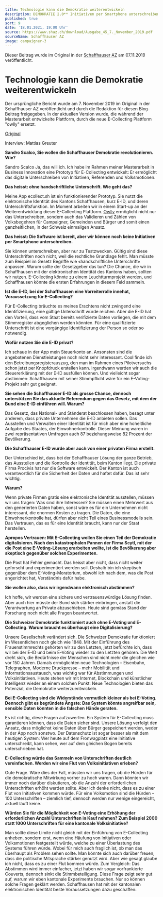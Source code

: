 ```yaml
---
title: Technologie kann die Demokratie weiterentwickeln
description: DEMOKRATIE 2.0** Initiativen per Smartphone unterschreiben Sandro Scalco hat eine App entwickelt, die das möglich machen könnte.
published: true
sort: 9
date: '18.01.2021, 19:00 Uhr'
source: https://www.shaz.ch/download/Ausgabe_45_7._November_2019.pdf
sourceName: Schaffhauser AZ
image: campaigner-3
---
```


Dieser Beitrag wurde im Original in der [Schaffhauser AZ](https://www.shaz.ch/download/Ausgabe_45_7._November_2019.pdf) am 07.11.2019 veröffentlicht.

# Technologie kann die Demokratie weiterentwickeln

Der ursprüngliche Bericht wurde am 7. November 2019 im Original in der Schaffhauser AZ veröffentlicht und durch die Redaktion für diesen Blog-Beitrag freigegeben. In der aktuellen Version wurde, die während der Masterarbeit entwickelte Plattform, durch die neue E-Collecting Plattform "owlly" ersetzt.

[Original](https://www.shaz.ch/download/Ausgabe_45_7._November_2019.pdf)

Interview: Mattias Greuter

**Sandro Scalco, Sie wollen die Schaffhauser Demokratie revolutionieren. Wie?**

Sandro Scalco Ja, das will ich. Ich habe im Rahmen meiner Masterarbeit in Business Innovation eine Prototyp für E-Collecting entwickelt: Er ermöglicht das digitale Unterschreiben von Initiativen, Referenden und Volksmotionen.

**Das heisst: ohne handschriftliche Unterschrift. Wie geht das?**

Meine App ecollect.sh ist ein funktionierender Prototyp. Sie nutzt die elektronische Identität des Kantons Schaffhausen, kurz E-ID, und deren Unterschriftsfunktion.
Im Moment arbeiten wir in einem Start-up an der Weiterentwicklung dieser E-Collecting Plattform. [Owlly](https://owlly.ch) ermöglicht nicht nur das Unterschreiben, sondern auch das Validieren und Zählen von Volksbegehren für Campaigner, Gemeinden und Bürger und somit einen ganzheitlichen, in der Schweiz einmaligen Ansatz.

**Das heisst: Die Software ist bereit, aber wir können noch keine Initiativen per Smartphone unterschreiben.**

Sie können unterschreiben, aber nur zu Testzwecken. Gültig sind diese Unterschriften noch nicht, weil die rechtliche Grundlage fehlt. Man müsste zum Beispiel im Gesetz Begriffe wie «handschriftliche Unterschrift» anpassen.
Warum sollte der Gesetzgeber das tun?
Die Chance, die wir in Schaffhausen mit der elektronischen Identität des Kantons haben, sollten wir nutzen. E-Collecting könnte zu einem Leuchtturmprojekt werden, und Schaffhausen könnte die ersten Erfahrungen in diesem Feld sammeln.

**Ist die E-ID, bei der Schaffhausen eine Vorreiterrolle innehat, Voraussetzung für E-Collecting?**

Für E-Collecting bräuchte es meines Erachtens nicht zwingend eine Identiﬁzierung, eine gültige Unterschrift würde reichen. Aber die E-ID hat den Vorteil, dass vom Staat bereits veriﬁzierte Daten vorliegen, die mit dem Stimmregister abgeglichen werden könnten. Für eine qualifizierte Unterschrift ist eine vorgängige Identifizierung der Person so oder so notwendig.

**Wofür nutzen Sie die E-ID privat?**

Ich schaue in der App mein Steuerkonto an. Ansonsten sind die angebotenen Dienstleistungen noch nicht sehr interessant. Cool ﬁnde ich den Betreibungsregisterauszug, den man im Rahmen eines Pilotversuchs schon jetzt per Knopfdruck erstellen kann. Irgendwann werden wir auch die Steuererklärung mit der E-ID ausfüllen können. Und vielleicht sogar abstimmen: Schaffhausen mit seiner Stimmpﬂicht wäre für ein E-Voting-Projekt sehr gut geeignet.

**Sie sehen die Schaffhauser E-ID als grosse Chance, dennoch unterstützen Sie das aktuelle Referendum gegen das Gesetz, mit dem der Bund eine E-ID einführen will. Warum?**

Das Gesetz, das National- und Ständerat beschlossen haben, besagt unter anderem, dass private Unternehmen die E-ID anbieten sollen. Das Ausstellen und Verwalten einer Identität ist für mich aber eine hoheitliche Aufgabe des Staates, der Einwohnerkontrolle. Dieser Meinung waren in zwei repräsentativen Umfragen auch 87 beziehungsweise 82 Prozent der Bevölkerung.

**Die Schaffhauser E-ID wurde aber auch von einer privaten Firma erstellt.**

Der Unterschied ist, dass bei der Schaffhauser Lösung der ganze Betrieb, das Ausstellen und die Kontrolle der Identität, beim Kanton liegt. Die private Firma Procivis hat nur die Software entwickelt. Der Kanton ist auch verantwortlich für die Sicherheit der Daten und haftet dafür. Das ist sehr wichtig.

**Warum?**

Wenn private Firmen gratis eine elektronische Identität ausstellen, müssen wir uns fragen: Was sind ihre Interessen? Sie müssen einen Mehrwert aus den generierten Daten haben, sonst wäre es für ein Unternehmen nicht interessant, die enormen Kosten zu tragen. Die Daten, die eine Einwohnerkontrolle hat, dürfen aber nicht Teil eines Businessmodells sein. Das Vertrauen, das es für eine Identität braucht, kann nur der Staat herstellen.

**Apropos Vertrauen: Mit E-Collecting wollen Sie einen Teil der Demokratie digitalisieren. Nach den katastrophalen Pannen der Firma Scytl, mit der die Post eine E-Voting-Lösung erarbeiten wollte, ist die Bevölkerung aber skeptisch gegenüber solchen Experimenten.**

Die Post hat Fehler gemacht. Das heisst aber nicht, dass nicht weiter geforscht und experimentiert werden soll. Deshalb bin ich skeptisch gegenüber dem E-Voting-Moratorium, obwohl ich nach dem, was die Post angerichtet hat, Verständnis dafür habe.

**Sie wollen also, dass wir irgendwann elektronisch abstimmen?**

Ich hoffe, wir werden eine sichere und vertrauenswürdige Lösung ﬁnden. Aber auch hier müsste der Bund sich stärker einbringen, anstatt die Verantwortung an Private abzuschieben. Heute sind gemäss Stand der Forschung noch nicht alle Fragen beantwortet.

**Die Schweizer Demokratie funktioniert auch ohne E-Voting und E-Collecting. Warum braucht es überhaupt eine Digitalisierung?**

Unsere Gesellschaft verändert sich. Die Schweizer Demokratie funktioniert im Wesentlichen noch gleich wie 1848. Mit der Einführung des Frauenstimmrechts gehörten wir zu den Letzten, jetzt befürchte ich, dass wir bei der E-ID und beim E-Voting wieder zu den Letzten gehören. Die Welt dreht sich, die Bedürfnisse der Menschen sind nicht mehr die gleichen wie vor 150 Jahren. Damals ermöglichten neue Technologien – Eisenbahn, Telegraphen, Moderne Druckpresse – mehr Mobilität und Informationsaustausch, was wichtig war für Abstimmungen und Volksinitiativen. Heute stehen wir mit Internet, Blockchain und künstlicher Intelligenz wieder an einem solchen Punkt: Neue Technologien bieten das Potenzial, die Demokratie weiterzuentwickeln.

**Bei E-Collecting sind die Widerstände vermutlich kleiner als bei E-Voting. Dennoch gibt es begründete Ängste: Das System könnte angreifbar sein, sensible Daten könnten in die falschen Hände geraten.**

Es ist richtig, diese Fragen aufzuwerfen. Ein System für E-Collecting muss garantieren können, dass die Daten sicher sind. Unsere Lösung verfolgt den Ansatz, dass möglichst keine Daten über Bürger gespeichert werden, weder in der App noch sonstwo. Der Datenschutz ist sogar besser als mit dem heutigen System: Wer heute auf dem Fronwagplatz eine Initiative unterschreibt, kann sehen, wer auf dem gleichen Bogen bereits unterschrieben hat.

**E-Collecting würde das Sammeln von Unterschriften deutlich vereinfachen. Werden wir eine Flut von Volksinitiativen erleben?**

Gute Frage. Wäre dies der Fall, müssten wir uns fragen, ob die Hürden für die demokratische Mitwirkung vorher zu hoch waren. Dann könnten wir immer noch darüber diskutieren, ob die Anzahl der erforderlichen Unterschriften erhöht werden sollte. Aber ich denke nicht, dass es zu einer Flut von Initiativen kommen würde. Für eine Volksmotion sind die Hürden – 100 Unterschriften – ziemlich tief, dennoch werden nur wenige eingereicht, aktuell läuft keine.

**Würden Sie für die Möglichkeit von E-Voting eine Erhöhung der erforderlichen Anzahl Unterschriften in Kauf nehmen? Zum Beispiel 2000 statt 1000 Unterschriften für eine kantonale Volksinitiative?**

Man sollte diese Limite nicht gleich mit der Einführung von E-Collecting anheben, sondern erst, wenn eine Häufung von Initiativen oder Volksmotionen festgestellt würde, welche zu einer Überlastung des Systems führen würde. Wobei für mich auch fraglich ist, ob man das überhaupt als Problem sehen sollte. Man könnte sich auch darüber freuen, dass die politische Mitsprache stärker genutzt wird. Aber wie gesagt glaube ich nicht, dass es zu einer Flut kommen würde. Zum Vergleich: Das Abstimmen wird immer einfacher, jetzt haben wir sogar vorfrankierte Couverts, dennoch sinkt die Stimmbeteiligung. Diese Frage zeigt sehr gut auf, warum wir eben kantonale Experimente brauchen. Nur so können solche Fragen geklärt werden. Schaffhausen hat mit der kantonalen elektronischen Identität beste Voraussetzungen dazu geschaffen.
